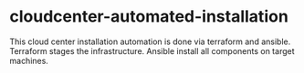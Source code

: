 # cloudcenter-automated-installation
This cloud center installation automation is done via terraform and ansible. Terraform stages the infrastructure. Ansible install all components on target machines.
